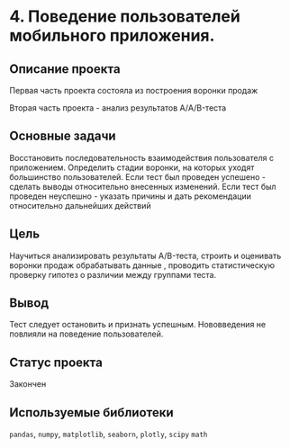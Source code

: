 # 4. Поведение пользователей мобильного приложения.

## Описание проекта
Первая часть проекта состояла из построения воронки продаж

Вторая часть проекта - анализ результатов A/А/B-теста

## Основные задачи
Восстановить последовательность взаимодействия пользователя с приложением. Определить стадии воронки, на которых уходят большинство пользователей.
Если тест был проведен успешено - сделать выводы относительно внесенных изменений.
Если тест был проведен неуспешно - указать причины и дать рекомендации относительно дальнейших действий
## Цель

Научиться анализировать результаты A/B-теста, строить и оценивать воронки продаж обрабатывать данные , проводить статистическую проверку гипотез о различии между группами теста.

## Вывод

Тест следует остановить и признать успешным. Нововведения не повлияли на поведение пользователей.
## Статус проекта

Закончен

## Используемые библиотеки

<code>pandas</code>, <code>numpy</code>, <code>matplotlib</code>, <code>seaborn</code>, <code>plotly</code>, <code>scipy</code> <code>math</code>
